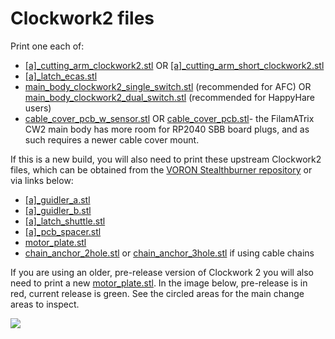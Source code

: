 # Clockwork2 files

Print one each of:

- [\[a\]\_cutting_arm_clockwork2.stl](https://github.com/thunderkeys/FilamATrix/blob/main/STLs/Clockwork2/%5Ba%5D_cutting_arm_clockwork2.stl) OR [\[a\]\_cutting_arm_short_clockwork2.stl](https://github.com/thunderkeys/FilamATrix/blob/main/STLs/Clockwork2/%5Ba%5D_cutting_arm_short_clockwork2.stl)
- [\[a\]\_latch_ecas.stl](https://github.com/thunderkeys/FilamATrix/blob/main/STLs/Clockwork2/%5Ba%5D_latch_ecas.stl)
- [main_body_clockwork2_single_switch.stl](https://github.com/thunderkeys/FilamATrix/blob/main/STLs/Clockwork2/main_body_clockwork2_single_switch.stl) (recommended for AFC) OR [main_body_clockwork2_dual_switch.stl](https://github.com/thunderkeys/FilamATrix/blob/main/STLs/Clockwork2/main_body_clockwork2_dual_switch.stl) (recommended for HappyHare users)
- [cable_cover_pcb_w_sensor.stl](https://github.com/thunderkeys/FilamATrix/blob/main/STLs/Clockwork2/cable_cover_pcb_w_sensor.stl) OR [cable_cover_pcb.stl](https://github.com/thunderkeys/FilamATrix/blob/main/STLs/Clockwork2/cable_cover_pcb.stl)- the FilamATrix CW2 main body has more room for RP2040 SBB board plugs, and as such requires a newer cable cover mount.

If this is a new build, you will also need to print these upstream Clockwork2 files, which can be obtained from the [VORON Stealthburner repository](https://github.com/VoronDesign/Voron-Stealthburner/) or via links below:

- [\[a\]\_guidler_a.stl](https://github.com/thunderkeys/FilamATrix/blob/main/STLs/Clockwork2/stock/%5Ba%5D_guidler_a.stl)
- [\[a\]\_guidler_b.stl](https://github.com/thunderkeys/FilamATrix/blob/main/STLs/Clockwork2/stock/%5Ba%5D_guidler_b.stl)
- [\[a\]\_latch_shuttle.stl](https://github.com/thunderkeys/FilamATrix/blob/main/STLs/Clockwork2/stock/%5Ba%5D_latch_shuttle.stl)
- [\[a\]\_pcb_spacer.stl](https://github.com/thunderkeys/FilamATrix/blob/main/STLs/Clockwork2/stock/%5Ba%5D_pcb_spacer.stl)
- [motor_plate.stl](https://github.com/thunderkeys/FilamATrix/blob/main/STLs/Clockwork2/stock/motor_plate.stl)
- [chain_anchor_2hole.stl](https://github.com/thunderkeys/FilamATrix/blob/main/STLs/Clockwork2/stock/chain_anchor_2hole.stl) or [chain_anchor_3hole.stl](https://github.com/thunderkeys/FilamATrix/blob/main/STLs/Clockwork2/stock/chain_anchor_3hole.stl) if using cable chains

If you are using an older, pre-release version of Clockwork 2 you will also need to print a new [motor_plate.stl](https://github.com/thunderkeys/FilamATrix/blob/main/STLs/Clockwork2/stock/motor_plate.stl).  In the image below, pre-release is in red, current release is green. See the circled areas for the main change areas to inspect.

![](https://github.com/thunderkeys/FilamATrix/blob/main/images/cw2_correct_motor_plate.png)
